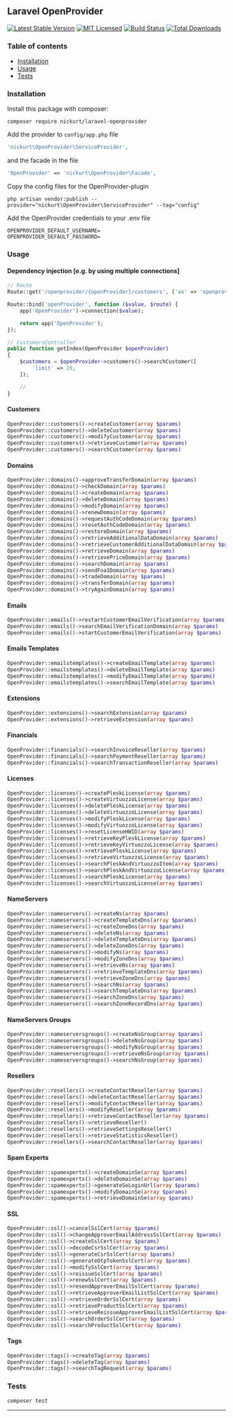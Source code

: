 ## Laravel OpenProvider
[![Latest Stable Version](https://poser.pugx.org/nickurt/laravel-openprovider/v/stable?format=flat-square)](https://packagist.org/packages/nickurt/laravel-openprovider)
[![MIT Licensed](https://img.shields.io/badge/license-MIT-brightgreen.svg?style=flat-square)](LICENSE.md)
[![Build Status](https://img.shields.io/travis/nickurt/laravel-openprovider/master.svg?style=flat-square)](https://travis-ci.org/nickurt/laravel-openprovider)
[![Total Downloads](https://img.shields.io/packagist/dt/nickurt/laravel-openprovider.svg?style=flat-square)](https://packagist.org/packages/nickurt/laravel-openprovider)
### Table of contents
- [Installation](#installation)
- [Usage](#usage)
- [Tests](#tests)
### Installation
Install this package with composer:
```
composer require nickurt/laravel-openprovider
```
Add the provider to `config/app.php` file
```php
'nickurt\OpenProvider\ServiceProvider',
```
and the facade in the file
```php
'OpenProvider' => 'nickurt\OpenProvider\Facade',
```
Copy the config files for the OpenProvider-plugin
```
php artisan vendor:publish --provider="nickurt\OpenProvider\ServiceProvider" --tag="config"
```
Add the OpenProvider credentials to your .env file
```
OPENPROVIDER_DEFAULT_USERNAME=
OPENPROVIDER_DEFAULT_PASSWORD=
```
### Usage
#### Dependency injection [e.g. by using multiple connections]
```php
// Route
Route::get('/openprovider/{openProvider}/customers', ['as' => 'openprovider/customers', 'uses' => 'CustomersController@getIndex']);

Route::bind('openProvider', function ($value, $route) {
    app('OpenProvider')->connection($value);

    return app('OpenProvider');
});

// CustomersController
public function getIndex(OpenProvider $openProvider)
{
    $customers = $openProvider->customers()->searchCustomer([
        'limit' => 20,
    ]);

    //
}
```
#### Customers
```php
OpenProvider::customers()->createCustomer(array $params)
OpenProvider::customers()->deleteCustomer(array $params)
OpenProvider::customers()->modifyCustomer(array $params)
OpenProvider::customers()->retrieveCustomer(array $params)
OpenProvider::customers()->searchCustomer(array $params)
```
#### Domains
```php
OpenProvider::domains()->approveTransferDomain(array $params)
OpenProvider::domains()->checkDomain(array $params)
OpenProvider::domains()->createDomain(array $params)
OpenProvider::domains()->deleteDomain(array $params)
OpenProvider::domains()->modifyDomain(array $params)
OpenProvider::domains()->renewDomain(array $params)
OpenProvider::domains()->requestAuthCodeDomain(array $params)
OpenProvider::domains()->resetAuthCodeDomain(array $params)
OpenProvider::domains()->restoreDomain(array $params)
OpenProvider::domains()->retrieveAdditionalDataDomain(array $params)
OpenProvider::domains()->retrieveCustomerAdditionalDataDomain(array $params)
OpenProvider::domains()->retrieveDomain(array $params)
OpenProvider::domains()->retrievePriceDomain(array $params)
OpenProvider::domains()->searchDomain(array $params)
OpenProvider::domains()->sendFoa1Domain(array $params)
OpenProvider::domains()->tradeDomain(array $params)
OpenProvider::domains()->transferDomain(array $params)
OpenProvider::domains()->tryAgainDomain(array $params)
```
#### Emails
```php
OpenProvider::emails()->restartCustomerEmailVerification(array $params)
OpenProvider::emails()->searchEmailVerificationDomain(array $params)
OpenProvider::emails()->startCustomerEmailVerification(array $params)
```
#### Emails Templates
```php
OpenProvider::emailstemplates()->createEmailTemplate(array $params)
OpenProvider::emailstemplates()->deleteEmailTemplate(array $params)
OpenProvider::emailstemplates()->modifyEmailTemplate(array $params)
OpenProvider::emailstemplates()->searchEmailTemplate(array $params)
```
#### Extensions
```php
OpenProvider::extensions()->searchExtension(array $params)
OpenProvider::extensions()->retrieveExtension(array $params)
```
#### Financials
```php
OpenProvider::financials()->searchInvoiceReseller(array $params)
OpenProvider::financials()->searchPaymentReseller(array $params)
OpenProvider::financials()->searchTransactionReseller(array $params)
```
#### Licenses
```php
OpenProvider::licenses()->createPleskLicense(array $params)
OpenProvider::licenses()->createVirtuozzoLicense(array $params)
OpenProvider::licenses()->deletePleskLicense(array $params)
OpenProvider::licenses()->deleteVirtuozzoLicense(array $params)
OpenProvider::licenses()->modifyPleskLicense(array $params)
OpenProvider::licenses()->modifyVirtuozzoLicense(array $params)
OpenProvider::licenses()->resetLicenseHWID(array $params)
OpenProvider::licenses()->retrieveKeyPleskLicense(array $params)
OpenProvider::licenses()->retrieveKeyVirtuozzoLicense(array $params)
OpenProvider::licenses()->retrievePleskLicense(array $params)
OpenProvider::licenses()->retrieveVirtuozzoLicense(array $params)
OpenProvider::licenses()->searchPleskAndVirtuozzoItem(array $params)
OpenProvider::licenses()->searchPleskAndVirtuozzoLicense(array $params)
OpenProvider::licenses()->searchPleskLicense(array $params)
OpenProvider::licenses()->searchVirtuozzoLicense(array $params)
```
#### NameServers
```php
OpenProvider::nameservers()->createNs(array $params)
OpenProvider::nameservers()->createTemplateDns(array $params)
OpenProvider::nameservers()->createZoneDns(array $params)
OpenProvider::nameservers()->deleteNs(array $params)
OpenProvider::nameservers()->deleteTemplateDns(array $params)
OpenProvider::nameservers()->deleteZoneDns(array $params)
OpenProvider::nameservers()->modifyNs(array $params)
OpenProvider::nameservers()->modifyZoneDns(array $params)
OpenProvider::nameservers()->retrieveNs(array $params)
OpenProvider::nameservers()->retrieveTemplateDns(array $params)
OpenProvider::nameservers()->retrieveZoneDns(array $params)
OpenProvider::nameservers()->searchNs(array $params)
OpenProvider::nameservers()->searchTemplateDns(array $params)
OpenProvider::nameservers()->searchZoneDns(array $params)
OpenProvider::nameservers()->searchZoneRecordDns(array $params)
```
#### NameServers Groups
```php
OpenProvider::nameserversgroups()->createNsGroup(array $params)
OpenProvider::nameserversgroups()->deleteNsGroup(array $params)
OpenProvider::nameserversgroups()->modifyNsGroup(array $params)
OpenProvider::nameserversgroups()->retrieveNsGroup(array $params)
OpenProvider::nameserversgroups()->searchNsGroup(array $params)
```
#### Resellers
```php
OpenProvider::resellers()->createContactReseller(array $params)
OpenProvider::resellers()->deleteContactReseller(array $params)
OpenProvider::resellers()->modifyContactReseller(array $params)
OpenProvider::resellers()->modifyReseller(array $params)
OpenProvider::resellers()->retrieveContactReseller(array $params)
OpenProvider::resellers()->retrieveReseller()
OpenProvider::resellers()->retrieveSettingsReseller()
OpenProvider::resellers()->retrieveStatisticsReseller()
OpenProvider::resellers()->searchContactReseller(array $params)
```
#### Spam Experts 
```php
OpenProvider::spamexperts()->createDomainSe(array $params)
OpenProvider::spamexperts()->deleteDomainSe(array $params)
OpenProvider::spamexperts()->generateSeLoginUrl(array $params)
OpenProvider::spamexperts()->modifyDomainSe(array $params)
OpenProvider::spamexperts()->retrieveDomainSe(array $params)
```
#### SSL
```php
OpenProvider::ssl()->cancelSslCert(array $params)
OpenProvider::ssl()->changeApproverEmailAddressSslCert(array $params)
OpenProvider::ssl()->createSslCert(array $params)
OpenProvider::ssl()->decodeCsrSslCert(array $params)
OpenProvider::ssl()->generateCsrSslCert(array $params)
OpenProvider::ssl()->generateOtpTokenSslCert(array $params)
OpenProvider::ssl()->modifySslCert(array $params)
OpenProvider::ssl()->reissueSslCert(array $params)
OpenProvider::ssl()->renewSslCert(array $params)
OpenProvider::ssl()->resendApproverEmailSslCert(array $params)
OpenProvider::ssl()->retrieveApproverEmailListSslCert(array $params)
OpenProvider::ssl()->retrieveOrderSslCert(array $params)
OpenProvider::ssl()->retrieveProductSslCert(array $params)
OpenProvider::ssl()->retrieveReissueApproverEmailListSslCert(array $params)
OpenProvider::ssl()->searchOrderSslCert(array $params)
OpenProvider::ssl()->searchProductSslCert(array $params)
```
#### Tags 
```php
OpenProvider::tags()->createTag(array $params)
OpenProvider::tags()->deleteTag(array $params)
OpenProvider::tags()->searchTagRequest(array $params)
```
### Tests
```sh
composer test
```
- - - 